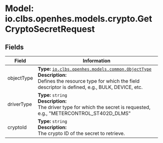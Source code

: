 # Model: io.clbs.openhes.models.crypto.GetCryptoSecretRequest

## Fields

| Field | Information |
| --- | --- |
| objectType | <b>Type:</b> [`io.clbs.openhes.models.common.ObjectType`](enum-io-clbs-openhes-models-common-objecttype.md)<br><b>Description:</b><br>Defines the resource type for which the field descriptor is defined, e.g., BULK, DEVICE, etc. |
| driverType | <b>Type:</b> `string`<br><b>Description:</b><br>The driver type for which the secret is requested, e.g., "METERCONTROL_ST402D_DLMS" |
| cryptoId | <b>Type:</b> `string`<br><b>Description:</b><br>The crypto ID of the secret to retrieve. |

